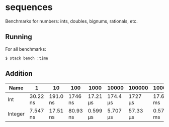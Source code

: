 # sequences

Benchmarks for numbers: ints, doubles, bignums, rationals, etc.

## Running

For all benchmarks:

    $ stack bench :time

<!-- RESULTS -->

## Addition

|Name|1|10|100|1000|10000|100000|1000000|
|---|---|---|---|---|---|---|---|
|Int|30.22 ns|191.0 ns|1746 ns|17.21 μs|174.4 μs|1727 μs|17.60 ms|
|Integer|7.547 ns|17.51 ns|80.93 ns|0.599 μs|5.707 μs|57.33 μs|0.575 ms|

